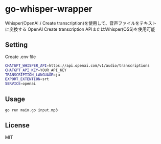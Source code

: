 # go-whisper-wrapper

Whisper(OpenAI / Create transcription)を使用して、音声ファイルをテキストに変換する
OpenAI Create transcription APIまたはWhisper(OSS)を使用可能

## Setting

Create .env file

```bash
CHATGPT_WHISPER_API=https://api.openai.com/v1/audio/transcriptions
CHATGPT_API_KEY=YOUR_API_KEY
TRANSCRIPTION_LANGUAGE=ja
EXPORT_EXTENTION=srt
SERVICE=openai
```

## Usage

```bash
go run main.go input.mp3
```

## License
MIT